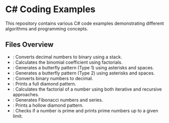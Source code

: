 # C# Coding Examples

This repository contains various C# code examples demonstrating different algorithms and programming concepts.

## Files Overview

- <mcfile name="BinaryConversion.cs" path="e:\c# Code\C# Coding\BinaryConversion.cs"></mcfile>: Converts decimal numbers to binary using a stack.
- <mcfile name="BinomialCoefficient.cs" path="e:\c# Code\C# Coding\BinomialCoefficient.cs"></mcfile>: Calculates the binomial coefficient using factorials.
- <mcfile name="Butterfly1.cs" path="e:\c# Code\C# Coding\Butterfly1.cs"></mcfile>: Generates a butterfly pattern (Type 1) using asterisks and spaces.
- <mcfile name="Butterfly2.cs" path="e:\c# Code\C# Coding\Butterfly2.cs"></mcfile>: Generates a butterfly pattern (Type 2) using asterisks and spaces.
- <mcfile name="DecimalConversion.cs" path="e:\c# Code\C# Coding\DecimalConversion.cs"></mcfile>: Converts binary numbers to decimal.
- <mcfile name="Diamond.cs" path="e:\c# Code\C# Coding\Diamond.cs"></mcfile>: Prints a full diamond pattern.
- <mcfile name="Factorial.cs" path="e:\c# Code\C# Coding\Factorial.cs"></mcfile>: Calculates the factorial of a number using both iterative and recursive approaches.
- <mcfile name="Fibonacci.cs" path="e:\c# Code\C# Coding\Fibonacci.cs"></mcfile>: Generates Fibonacci numbers and series.
- <mcfile name="HollowDiamond.cs" path="e:\c# Code\C# Coding\HollowDiamond.cs"></mcfile>: Prints a hollow diamond pattern.
- <mcfile name="PrimeNumber.cs" path="e:\c# Code\C# Coding\PrimeNumber.cs"></mcfile>: Checks if a number is prime and prints prime numbers up to a given limit.